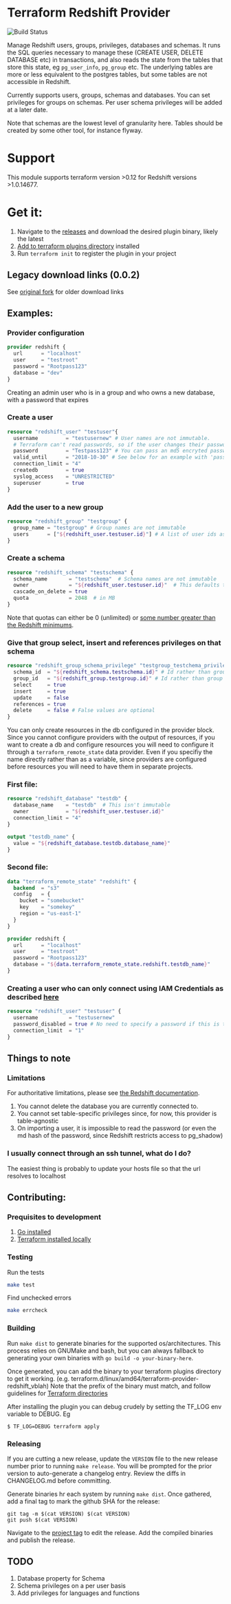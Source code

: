 # Terraform Redshift Provider

![Build Status](https://github.com/coopergillan/terraform-provider-redshift/actions/workflows/go.yml/badge.svg)

Manage Redshift users, groups, privileges, databases and schemas. It runs the
SQL queries necessary to manage these (CREATE USER, DELETE DATABASE etc) in
transactions, and also reads the state from the tables that store this state,
eg `pg_user_info`, `pg_group` etc. The underlying tables are more or less
equivalent to the postgres tables, but some tables are not accessible in
Redshift.

Currently supports users, groups, schemas and databases. You can set privileges
for groups on schemas. Per user schema privileges will be added at a later
date.

Note that schemas are the lowest level of granularity here. Tables should be
created by some other tool, for instance flyway.

# Support

This module supports terraform version >0.12 for Redshift versions >1.0.14677.

# Get it:

1. Navigate to the [releases] and download the desired plugin binary, likely the latest
1. [Add to terraform plugins directory][installing_plugin] installed
1. Run `terraform init` to register the plugin in your project

## Legacy download links (0.0.2)

See [original fork](https://github.com/frankfarrell/terraform-provider-redshift) for older download links

## Examples:

### Provider configuration

```terraform
provider redshift {
  url      = "localhost"
  user     = "testroot"
  password = "Rootpass123"
  database = "dev"
}
```

Creating an admin user who is in a group and who owns a new database, with a password that expires

### Create a user

```terraform
resource "redshift_user" "testuser"{
  username         = "testusernew" # User names are not immutable.
  # Terraform can't read passwords, so if the user changes their password it will not be picked up. One caveat is that when the user name is changed, the password is reset to this value
  password         = "Testpass123" # You can pass an md5 encryted password here by prefixing the hash with md5
  valid_until      = "2018-10-30" # See below for an example with 'password_disabled'
  connection_limit = "4"
  createdb         = true
  syslog_access    = "UNRESTRICTED"
  superuser        = true
}
```

### Add the user to a new group

```terraform
resource "redshift_group" "testgroup" {
  group_name = "testgroup" # Group names are not immutable
  users      = ["${redshift_user.testuser.id}"] # A list of user ids as output by terraform (from the pg_user_info table), not a list of usernames (they are not immnutable)
}
```

### Create a schema

```terraform
resource "redshift_schema" "testschema" {
  schema_name       = "testschema"  # Schema names are not immutable
  owner             = "${redshift_user.testuser.id}"  # This defaults to the current user (eg as specified in the provider config) if empty
  cascade_on_delete = true
  quota             = 2048  # in MB
}
```

Note that quotas can either be 0 (unlimited) or [some number greater than the
Redshift minimums][redshift-schema-parameters].

### Give that group select, insert and references privileges on that schema

```terraform
resource "redshift_group_schema_privilege" "testgroup_testchema_privileges" {
  schema_id  = "${redshift_schema.testschema.id}" # Id rather than group name
  group_id   = "${redshift_group.testgroup.id}" # Id rather than group name
  select     = true
  insert     = true
  update     = false
  references = true
  delete     = false # False values are optional
}
```

You can only create resources in the db configured in the provider block. Since
you cannot configure providers with the output of resources, if you want to
create a db and configure resources you will need to configure it through a
`terraform_remote_state` data provider. Even if you specifiy the name directly
rather than as a variable, since providers are configured before resources you
will need to have them in separate projects.

### First file:

```terraform
resource "redshift_database" "testdb" {
  database_name    = "testdb"  # This isn't immutable
  owner            = "${redshift_user.testuser.id}"
  connection_limit = "4"
}

output "testdb_name" {
  value = "${redshift_database.testdb.database_name}"
}
```

### Second file:

```terraform
data "terraform_remote_state" "redshift" {
  backend  = "s3"
  config   = {
    bucket = "somebucket"
    key    = "somekey"
    region = "us-east-1"
  }
}

provider redshift {
  url      = "localhost"
  user     = "testroot"
  password = "Rootpass123"
  database = "${data.terraform_remote_state.redshift.testdb_name}"
}
```

### Creating a user who can only connect using IAM Credentials as described [here](https://docs.aws.amazon.com/redshift/latest/mgmt/generating-user-credentials.html)

```terraform
resource "redshift_user" "testuser" {
  username          = "testusernew"
  password_disabled = true # No need to specify a password if this is true
  connection_limit  = "1"
}
```

## Things to note
### Limitations
For authoritative limitations, please see [the Redshift documentation](https://docs.aws.amazon.com/redshift/index.html).
1) You cannot delete the database you are currently connected to.
2) You cannot set table-specific privileges since, for now,  this provider is
table-agnostic
3) On importing a user, it is impossible to read the password (or even the md
hash of the password, since Redshift restricts access to pg_shadow)

### I usually connect through an ssh tunnel, what do I do?
The easiest thing is probably to update your hosts file so that the url resolves to localhost

## Contributing:

### Prequisites to development
1. [Go installed](https://golang.org/dl/)
2. [Terraform installed locally](https://www.terraform.io/downloads.html)

### Testing

Run the tests

```bash
make test
```

Find unchecked errors

```bash
make errcheck
```

### Building
Run `make dist` to generate binaries for the supported os/architectures. This
process relies on GNUMake and bash, but you can always fallback to generating
your own binaries with `go build -o your-binary-here`.

Once generated, you can add the binary to your terraform plugins directory to
get it working. (e.g.
terraform.d/linux/amd64/terraform-provider-redshift_vblah) Note that the prefix
of the binary must match, and follow guidelines for [Terraform
directories][installing_plugin]

After installing the plugin you can debug crudely by setting the TF_LOG env
variable to DEBUG. Eg

```
$ TF_LOG=DEBUG terraform apply
```

### Releasing
If you are cutting a new release, update the `VERSION` file to the new release
number prior to running `make release`. You will be prompted for the prior
version to auto-generate a changelog entry. Review the diffs in CHANGELOG.md
before committing.

Generate binaries hr each system by running `make dist`. Once gathered,
add a final tag to mark the github SHA for the release:

```
git tag -m $(cat VERSION) $(cat VERSION)
git push $(cat VERSION)
```

Navigate to the [project tag](https://github.com/coopergillan/terraform-provider-redshift/tags) to edit the release. Add the compiled binaries and publish the release.

## TODO
1. Database property for Schema
2. Schema privileges on a per user basis
3. Add privileges for languages and functions

[installing_plugin]: https://www.terraform.io/docs/extend/how-terraform-works.html#implied-local-mirror-directories
[releases]: https://github.com/coopergillan/terraform-provider-redshift/releases
[redshift-schema-parameters]: https://docs.aws.amazon.com/redshift/latest/dg/r_CREATE_SCHEMA.html#r_CREATE_SCHEMA-parameters
